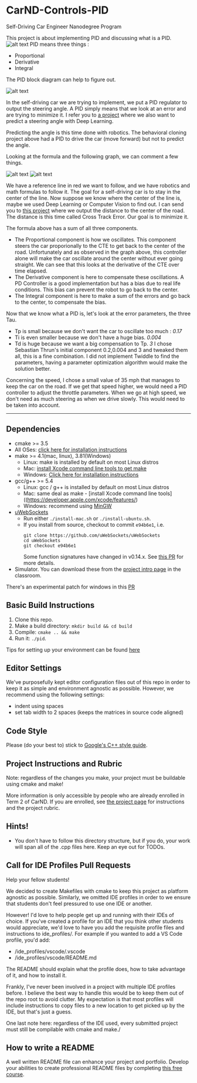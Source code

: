 # CarND-Controls-PID
Self-Driving Car Engineer Nanodegree Program

[//]: # (Image References)
[image1]: ./report/pic.png "PID"
[image2]: ./report/block-diagram.png "PID Diagram"
[image3]: ./report/formula.png "PID Formula"
[image4]: ./report/graph.png "PID Graph"


This project is about implementing PID and discussing what is a PID.
![alt text][image1]
PID means three things : 
* Proportional
* Derivative
* Integral

The PID block diagram can help to figure out.

![alt text][image2]

In the self-driving car we are trying to implement, we put a PID regulator to output the steering angle.
A PID simply means that we look at an error and are trying to minimize it. I refer you to [a project](https://github.com/Jeremy26/behavioral-cloning) where we also want to predict a steering angle with Deep Learning. 

Predicting the angle is this time done with robotics. The behavioral cloning project above had a PID to drive the car (move forward) but not to predict the angle.

Looking at the formula and the following graph, we can comment a few things.

![alt text][image3]
![alt text][image4]

We have a reference line in red we want to follow, and we have robotics and math formulas to follow it. The goal for a self-driving car is to stay in the center of the line. Now suppose we know where the center of the line is, maybe we used Deep Learning or Computer Vision to find out. I can send you to [this project](https://github.com/Jeremy26/advanced-lane-lines) where we output the distance to the center of the road.
The distance is this time called Cross Track Error. Our goal is to minimize it.

The formula above has a sum of all three components.
* The Proportional component is how we oscillates. This component steers the car proporionally to the CTE to get back to the center of the road. Unfortunately and as observed in the graph above, this controller alone will make the car oscillate around the center without ever going straight. We can see that this looks at the derivative of the CTE over time elapsed.
* The Derivative component is here to compensate these oscillations. A PD Controller is a good implementation but has a bias due to real life conditions. This bias can prevent the robot to go back to the center.
* The Integral component is here to make a sum of the errors and go back to the center, to compensate the bias.

Now that we know what a PID is, let's look at the error parameters, the three Tau.
* Tp is small because we don't want the car to oscillate too much : *0.17*
* Ti is even smaller because we don't have a huge bias. *0.004*
* Td is huge because we want a big compensation to Tp. *3*
I chose Sebastian Thrun's initial component 0.2,0.004 and 3 and tweaked them all, this is a fine combination.
I did not implement Twiddle to find the parameters, having a parameter optimization algorithm would make the solution better.

Concerning the speed, I chose a small value of 35 mph that manages to keep the car on the road. If we get that speed higher, we would need a PID controller to adjust the throttle parameters. When we go at high speed, we don't need as much steering as when we drive slowly. This would need to be taken into account.

---

## Dependencies

* cmake >= 3.5
 * All OSes: [click here for installation instructions](https://cmake.org/install/)
* make >= 4.1(mac, linux), 3.81(Windows)
  * Linux: make is installed by default on most Linux distros
  * Mac: [install Xcode command line tools to get make](https://developer.apple.com/xcode/features/)
  * Windows: [Click here for installation instructions](http://gnuwin32.sourceforge.net/packages/make.htm)
* gcc/g++ >= 5.4
  * Linux: gcc / g++ is installed by default on most Linux distros
  * Mac: same deal as make - [install Xcode command line tools]((https://developer.apple.com/xcode/features/)
  * Windows: recommend using [MinGW](http://www.mingw.org/)
* [uWebSockets](https://github.com/uWebSockets/uWebSockets)
  * Run either `./install-mac.sh` or `./install-ubuntu.sh`.
  * If you install from source, checkout to commit `e94b6e1`, i.e.
    ```
    git clone https://github.com/uWebSockets/uWebSockets 
    cd uWebSockets
    git checkout e94b6e1
    ```
    Some function signatures have changed in v0.14.x. See [this PR](https://github.com/udacity/CarND-MPC-Project/pull/3) for more details.
* Simulator. You can download these from the [project intro page](https://github.com/udacity/self-driving-car-sim/releases) in the classroom.

There's an experimental patch for windows in this [PR](https://github.com/udacity/CarND-PID-Control-Project/pull/3)

## Basic Build Instructions

1. Clone this repo.
2. Make a build directory: `mkdir build && cd build`
3. Compile: `cmake .. && make`
4. Run it: `./pid`. 

Tips for setting up your environment can be found [here](https://classroom.udacity.com/nanodegrees/nd013/parts/40f38239-66b6-46ec-ae68-03afd8a601c8/modules/0949fca6-b379-42af-a919-ee50aa304e6a/lessons/f758c44c-5e40-4e01-93b5-1a82aa4e044f/concepts/23d376c7-0195-4276-bdf0-e02f1f3c665d)

## Editor Settings

We've purposefully kept editor configuration files out of this repo in order to
keep it as simple and environment agnostic as possible. However, we recommend
using the following settings:

* indent using spaces
* set tab width to 2 spaces (keeps the matrices in source code aligned)

## Code Style

Please (do your best to) stick to [Google's C++ style guide](https://google.github.io/styleguide/cppguide.html).

## Project Instructions and Rubric

Note: regardless of the changes you make, your project must be buildable using
cmake and make!

More information is only accessible by people who are already enrolled in Term 2
of CarND. If you are enrolled, see [the project page](https://classroom.udacity.com/nanodegrees/nd013/parts/40f38239-66b6-46ec-ae68-03afd8a601c8/modules/f1820894-8322-4bb3-81aa-b26b3c6dcbaf/lessons/e8235395-22dd-4b87-88e0-d108c5e5bbf4/concepts/6a4d8d42-6a04-4aa6-b284-1697c0fd6562)
for instructions and the project rubric.

## Hints!

* You don't have to follow this directory structure, but if you do, your work
  will span all of the .cpp files here. Keep an eye out for TODOs.

## Call for IDE Profiles Pull Requests

Help your fellow students!

We decided to create Makefiles with cmake to keep this project as platform
agnostic as possible. Similarly, we omitted IDE profiles in order to we ensure
that students don't feel pressured to use one IDE or another.

However! I'd love to help people get up and running with their IDEs of choice.
If you've created a profile for an IDE that you think other students would
appreciate, we'd love to have you add the requisite profile files and
instructions to ide_profiles/. For example if you wanted to add a VS Code
profile, you'd add:

* /ide_profiles/vscode/.vscode
* /ide_profiles/vscode/README.md

The README should explain what the profile does, how to take advantage of it,
and how to install it.

Frankly, I've never been involved in a project with multiple IDE profiles
before. I believe the best way to handle this would be to keep them out of the
repo root to avoid clutter. My expectation is that most profiles will include
instructions to copy files to a new location to get picked up by the IDE, but
that's just a guess.

One last note here: regardless of the IDE used, every submitted project must
still be compilable with cmake and make./

## How to write a README
A well written README file can enhance your project and portfolio.  Develop your abilities to create professional README files by completing [this free course](https://www.udacity.com/course/writing-readmes--ud777).

